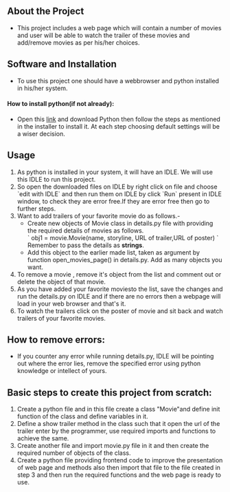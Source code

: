 <h2> About the Project</h2>
<ul><li>This project includes a web page which will contain a number of movies and user will be able to watch the trailer of these movies and add/remove movies as per his/her choices.</li></ul>
<h2> Software and Installation</h2>
<ul><li>To use this project one should have a webbrowser and python installed in his/her system.</ul></li>
<h4> How to install python(if not already):</h4>
<ul><li> Open this <a href="https://www.python.org/downloads/">link</a> and download Python then follow the steps as mentioned in the installer to install it. At each step choosing default settings will be a wiser decision.</ul></li>
<h2>Usage</h2>
<ol>
<li>As python is installed in your system, it will have an IDLE. We will use this IDLE to run this project.</li>
<li>So open the downloaded files on IDLE by right click on file and choose `edit with IDLE` and then run them on IDLE by click `Run` present in IDLE window, to check they are error free.If they are error free then go to further steps.</li>
<li>Want to add trailers of your favorite movie do as follows.-<ul>
<li>Create new objects of Movie class in details.py file with providing the required details of movies as follows.</li>
` obj1 = movie.Movie(name, storyline, URL of trailer,URL of poster) `<br/>
Remember to pass the details as <strong>strings</strong>.
<li>Add this object to the earlier made list, taken as argument by function open_movies_page() in details.py. Add as many objects you want.</li>
</ul>
<li>To remove a movie , remove it's object from the list and comment out or delete the object of that movie.</li>
<li>As you have added your favorite moviesto the list, save the changes and run the details.py on IDLE and if there are no errors then a webpage will load in your web browser and that's it.</li>
<li>To watch the trailers click on the poster of movie and sit back and watch trailers of your favorite movies.</li>
</ol>
<h2>How to remove errors:</h2>
<ul><li>If you counter any error while running details.py, IDLE will be pointing out where the error lies, remove the specified error using python knowledge or intellect of yours.</li></ul>
<h2>Basic steps to create this project from scratch:</h2>
<ol>
<li>Create a  python file and in this file create a class "Movie"and define init function of the class and define variables in it.</li>
<li>Define a show trailer method in the class such that it open the url of the trailer enter by the programmer, use required imports and functions to achieve the same.</li>
<li>Create another file and import movie.py file in it and then create the required number of objects of the class.</li>
<li>Create a python file providing frontend code to improve the presentation of web page and methods also then import that file to the file created in step 3 and then run the required functions and the web page is ready to use.</li>
</ol>
